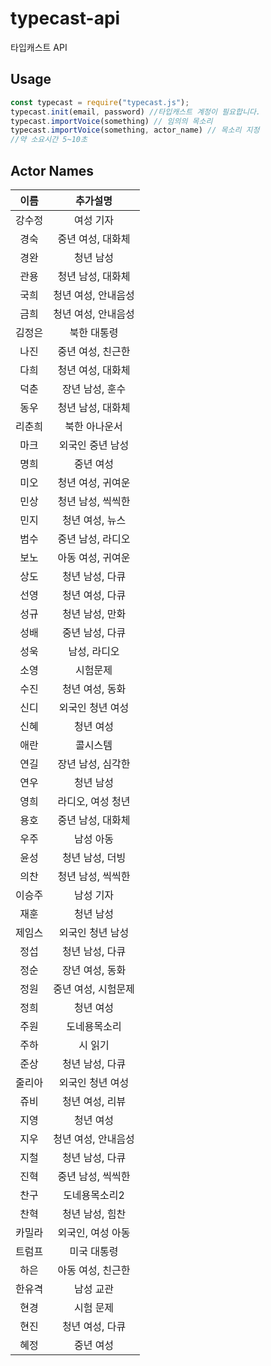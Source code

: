 # typecast-api
타입캐스트 API
## Usage
```javascript
const typecast = require("typecast.js");
typecast.init(email, password) //타입캐스트 계정이 필요합니다.
typecast.importVoice(something) // 임의의 목소리
typecast.importVoice(something, actor_name) // 목소리 지정
//약 소요시간 5~10초
```
## Actor Names
|이름|추가설명|
|:---:|:---:|
|강수정|여성 기자|
|경숙|중년 여성, 대화체|
|경완|청년 남성|
|관용|청년 남성, 대화체|
|국희|청년 여성, 안내음성|
|금희|청년 여성, 안내음성|
|김정은|북한 대통령|
|나진|중년 여성, 친근한|
|다희|청년 여성, 대화체|
|덕춘|장년 남성, 훈수|
|동우|청년 남성, 대화체|
|리춘희|북한 아나운서|
|마크|외국인 중년 남성|
|명희|중년 여성|
|미오|청년 여성, 귀여운|
|민상|청년 남성, 씩씩한|
|민지|청년 여성, 뉴스|
|범수|중년 남성, 라디오|
|보노|아동 여성, 귀여운|
|상도|청년 남성, 다큐|
|선영|청년 여성, 다큐|
|성규|청년 남성, 만화|
|성배|중년 남성, 다큐|
|성욱|남성, 라디오|
|소영|시험문제|
|수진|청년 여성, 동화|
|신디|외국인 청년 여성|
|신혜|청년 여성|
|애란|콜시스템|
|연길|장년 남성, 심각한|
|연우|청년 남성|
|영희|라디오, 여성 청년|
|용호|중년 남성, 대화체|
|우주|남성 아동|
|윤성|청년 남성, 더빙|
|의찬|청년 남성, 씩씩한|
|이승주|남성 기자|
|재훈|청년 남성|
|제임스|외국인 청년 남성|
|정섭|청년 남성, 다큐|
|정순|장년 여성, 동화|
|정원|중년 여성, 시험문제|
|정희|청년 여성|
|주원|도네용목소리|
|주하|시 읽기|
|준상|청년 남성, 다큐|
|줄리아|외국인 청년 여성|
|쥬비|청년 여성, 리뷰|
|지영|청년 여성|
|지우|청년 여성, 안내음성|
|지철|청년 남성, 다큐|
|진혁|중년 남성, 씩씩한|
|찬구|도네용목소리2|
|찬혁|청년 남성, 힘찬|
|카밀라|외국인, 여성 아동|
|트럼프|미국 대통령|
|하은|아동 여성, 친근한|
|한유격|남성 교관|
|현경|시험 문제|
|현진|청년 여성, 다큐|
|혜정|중년 여성|
